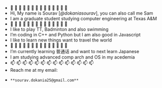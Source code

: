 - 👋  👋  👋  👋   👋  👋  👋  👋  👋  👋  👋  👋  👋  👋 
- Hi, My name is Sourav [*@dokaniasourav*], you can also call me Sam
- I am a graduate student studying computer engineering at Texas A&M
- 👀  👀  👀  👀  👀  👀  👀  👀  👀  👀  👀  👀  👀  👀 
- I like to play TT, Badminton and also swimming
- I’m coding in C++ and Python but I am also good in Javascript
- I like to learn new things want to travel the world
-  🌱  🌱  🌱  🌱  🌱  🌱  🌱  🌱  🌱  🌱  🌱  🌱  🌱  🌱
- I’m currently learning 普通话 and want to next learn Japanese
- I am studying advanced comp arch and OS in my acedemia
-  📫  📫  📫  📫  📫  📫  📫  📫  📫  📫  📫  📫  📫  📫
- Reach me at my email: 
-     **sourav.dokania25@gmail.com**
